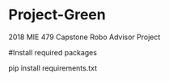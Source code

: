 # Project-Green
2018 MIE 479 Capstone Robo Advisor Project

#Install required packages

pip install requirements.txt

